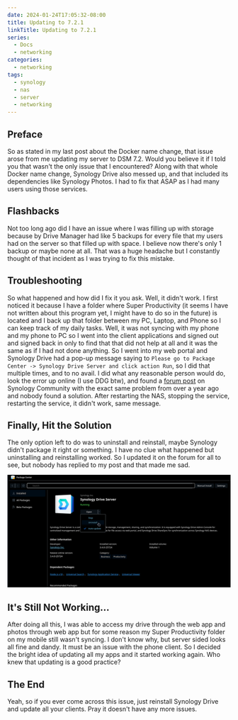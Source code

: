```yaml
---
date: 2024-01-24T17:05:32-08:00
title: Updating to 7.2.1
linkTitle: Updating to 7.2.1
series: 
  - Docs
  - networking
categories:
  - networking
tags:
  - synology
  - nas
  - server
  - networking
---
```

## Preface
So as stated in my last post about the Docker name change, that issue arose from me updating my server to DSM 7.2. Would you believe it if I told you that wasn't the only issue that I encountered? Along with that whole Docker name change, Synology Drive also messed up, and that included its dependencies like Synology Photos. I had to fix that ASAP as I had many users using those services.

## Flashbacks
Not too long ago did I have an issue where I was filling up with storage because by Drive Manager had like 5 backups for every file that my users had on the server so that filled up with space. I believe now there's only 1 backup or maybe none at all. That was a huge headache but I constantly thought of that incident as I was trying to fix this mistake.

## Troubleshooting
So what happened and how did I fix it you ask. Well, it didn't work. I first noticed it because I have a folder where Super Productivity (it seems I have not written about this program yet, I might have to do so in the future) is located and I back up that folder between my PC, Laptop, and Phone so I can keep track of my daily tasks. Well, it was not syncing with my phone and my phone to PC so I went into the client applications and signed out and signed back in only to find that that did not help at all and it was the same as if I had not done anything. So I went into my web portal and Synology Drive had a pop-up message saying to `Please go to Package Center -> Synology Drive Server and click action Run`, so I did that multiple times, and to no avail. I did what any reasonable person would do, look the error up online (I use DDG btw), and found a [forum post](https://community.synology.com/enu/forum/1/post/156911?page=1&reply=507687) on Synology Community with the exact same problem from over a year ago and nobody found a solution. After restarting the NAS, stopping the service, restarting the service, it didn't work, same message. 

## Finally, Hit the Solution
The only option left to do was to uninstall and reinstall, maybe Synology didn't package it right or something. I have no clue what happened but uninstalling and reinstalling worked. So I updated it on the forum for all to see, but nobody has replied to my post and that made me sad.

![Alt text](image.png)

## It's Still Not Working...
After doing all this, I was able to access my drive through the web app and photos through web app but for some reason my Super Productivity folder on my mobile still wasn't syncing. I don't know why, but server sided looks all fine and dandy. It must be an issue with the phone client. So I decided the bright idea of updating all my apps and it started working again. Who knew that updating is a good practice? 

## The End
Yeah, so if you ever come across this issue, just reinstall Synology Drive and update all your clients. Pray it doesn't have any more issues.